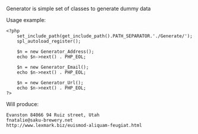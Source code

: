 Generator is simple set of classes to generate dummy data

Usage example:

    <?php
        set_include_path(get_include_path().PATH_SEPARATOR.'./Generate/');
        spl_autoload_register();

        $n = new Generator_Address();
        echo $n->next() . PHP_EOL;

        $n = new Generator_Email();
        echo $n->next() . PHP_EOL;

        $n = new Generator_Url();
        echo $n->next() . PHP_EOL;
    ?>

Will produce:

    Evanston 84066 94 Ruiz street, Utah
    fnatalie@saku-brewery.net
    http://www.lexmark.biz/euismod-aliquam-feugiat.html